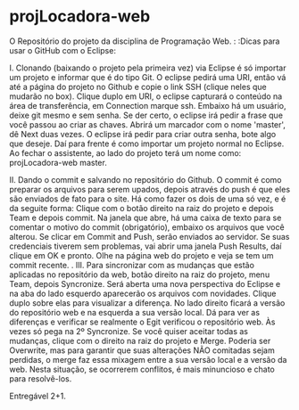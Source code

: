 projLocadora-web
================

O Repositório do projeto da disciplina de Programação Web.
:
:Dicas para usar o GitHub com o Eclipse:

I. Clonando (baixando o projeto pela primeira vez) via Eclipse é só importar um projeto e informar que é do tipo Git. O eclipse pedirá uma URI, então vá até a página do projeto no Github e copie o link SSH (clique neles que mudarão no box). Clique duplo em URI, o eclipse capturará o conteúdo na área de transferência, em Connection marque ssh. Embaixo há um usuário, deixe git mesmo e sem senha. Se der certo, o eclipse irá pedir a frase que você passou ao criar as chaves. Abrirá um marcador com o nome 'master', dê Next duas vezes. O eclipse irá pedir para criar outra senha, bote algo que deseje. Daí para frente é como importar um projeto normal no Eclipse. Ao fechar o assistente, ao lado do projeto terá um nome como: projLocadora-web master.

II. Dando o commit e salvando no repositório do Github. O commit é como preparar os arquivos para serem upados, depois através do push é que eles são enviados de fato para o site. Há como fazer os dois de uma só vez, e é da seguite forma: Clique com o botão direito na raiz do projeto e depois Team e depois commit. Na janela que abre, há uma caixa de texto para se comentar o motivo do commit (obrigatório), embaixo os arquivos que você alterou. Se clicar em Commit and Push, serão enviados ao servidor. Se suas credenciais tiverem sem problemas, vai abrir uma janela Push Results, daí clique em OK e pronto. Olhe na página web do projeto e veja se tem um commit recente.
.
III. Para sincronizar com as mudanças que estão aplicadas no repositório da web, botão direito na raiz do projeto, menu Team, depois Syncronize. Será aberta uma nova perspectiva do Eclipse e na aba do lado esquerdo aparecerão os arquivos com novidades. Clique duplo sobre elas para visualizar a diferença. No lado direito ficará a versão do repositório web e na esquerda a sua versão local. Dá para ver as diferenças e verificar se realmente o Egit verificou o repositório web. Às vezes só pega na 2º Syncronize. Se você quiser aceitar todas as mudanças, clique com o direito na raiz do projeto e Merge. Poderia ser Overwrite, mas para garantir que suas alterações NÃO comitadas sejam perdidas, o merge faz essa mixagem entre a sua versão local e a versão da web. Nesta situação, se ocorrerem conflitos, é mais minuncioso e chato para resolvê-los.

Entregável 2+1.